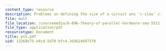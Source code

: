 ```yaml
---
content_type: resource
description: Problems on defining the size of a circuit ans 'c-slow' circuits
file: null
file_location: /coursemedia/6-896-theory-of-parallel-hardware-sma-5511-spring-2004/13268e75e4cd5d70bfc43d3624697370_ps5.pdf
file_type: application/pdf
resourcetype: Document
title: ps5.pdf
uid: 13268e75-e4cd-5d70-bfc4-3d3624697370
---
```

